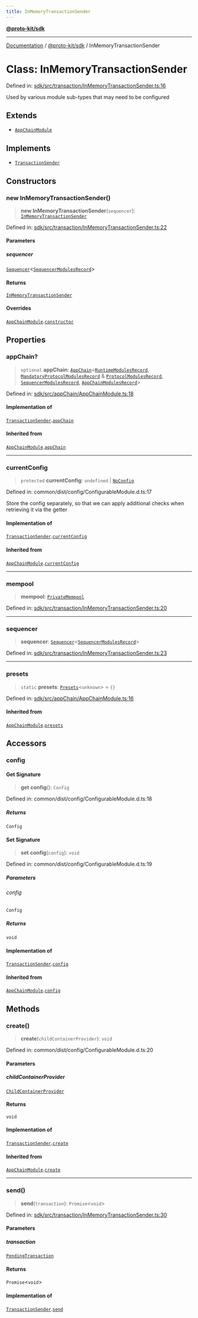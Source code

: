 ```yaml
---
title: InMemoryTransactionSender
---
```


[**@proto-kit/sdk**](../README.md)

***

[Documentation](../../../README.md) / [@proto-kit/sdk](../README.md) / InMemoryTransactionSender

# Class: InMemoryTransactionSender

Defined in: [sdk/src/transaction/InMemoryTransactionSender.ts:16](https://github.com/proto-kit/framework/blob/28efa802e3737fc3b77339148b307ef7246f3ef1/packages/sdk/src/transaction/InMemoryTransactionSender.ts#L16)

Used by various module sub-types that may need to be configured

## Extends

- [`AppChainModule`](AppChainModule.md)

## Implements

- [`TransactionSender`](../interfaces/TransactionSender.md)

## Constructors

### new InMemoryTransactionSender()

> **new InMemoryTransactionSender**(`sequencer`): [`InMemoryTransactionSender`](InMemoryTransactionSender.md)

Defined in: [sdk/src/transaction/InMemoryTransactionSender.ts:22](https://github.com/proto-kit/framework/blob/28efa802e3737fc3b77339148b307ef7246f3ef1/packages/sdk/src/transaction/InMemoryTransactionSender.ts#L22)

#### Parameters

##### sequencer

[`Sequencer`](../../sequencer/classes/Sequencer.md)\<[`SequencerModulesRecord`](../../sequencer/type-aliases/SequencerModulesRecord.md)\>

#### Returns

[`InMemoryTransactionSender`](InMemoryTransactionSender.md)

#### Overrides

[`AppChainModule`](AppChainModule.md).[`constructor`](AppChainModule.md#constructors)

## Properties

### appChain?

> `optional` **appChain**: [`AppChain`](AppChain.md)\<[`RuntimeModulesRecord`](../../module/type-aliases/RuntimeModulesRecord.md), [`MandatoryProtocolModulesRecord`](../../protocol/type-aliases/MandatoryProtocolModulesRecord.md) & [`ProtocolModulesRecord`](../../protocol/type-aliases/ProtocolModulesRecord.md), [`SequencerModulesRecord`](../../sequencer/type-aliases/SequencerModulesRecord.md), [`AppChainModulesRecord`](../type-aliases/AppChainModulesRecord.md)\>

Defined in: [sdk/src/appChain/AppChainModule.ts:18](https://github.com/proto-kit/framework/blob/28efa802e3737fc3b77339148b307ef7246f3ef1/packages/sdk/src/appChain/AppChainModule.ts#L18)

#### Implementation of

[`TransactionSender`](../interfaces/TransactionSender.md).[`appChain`](../interfaces/TransactionSender.md#appchain)

#### Inherited from

[`AppChainModule`](AppChainModule.md).[`appChain`](AppChainModule.md#appchain)

***

### currentConfig

> `protected` **currentConfig**: `undefined` \| [`NoConfig`](../../common/type-aliases/NoConfig.md)

Defined in: common/dist/config/ConfigurableModule.d.ts:17

Store the config separately, so that we can apply additional
checks when retrieving it via the getter

#### Implementation of

[`TransactionSender`](../interfaces/TransactionSender.md).[`currentConfig`](../interfaces/TransactionSender.md#currentconfig)

#### Inherited from

[`AppChainModule`](AppChainModule.md).[`currentConfig`](AppChainModule.md#currentconfig)

***

### mempool

> **mempool**: [`PrivateMempool`](../../sequencer/classes/PrivateMempool.md)

Defined in: [sdk/src/transaction/InMemoryTransactionSender.ts:20](https://github.com/proto-kit/framework/blob/28efa802e3737fc3b77339148b307ef7246f3ef1/packages/sdk/src/transaction/InMemoryTransactionSender.ts#L20)

***

### sequencer

> **sequencer**: [`Sequencer`](../../sequencer/classes/Sequencer.md)\<[`SequencerModulesRecord`](../../sequencer/type-aliases/SequencerModulesRecord.md)\>

Defined in: [sdk/src/transaction/InMemoryTransactionSender.ts:23](https://github.com/proto-kit/framework/blob/28efa802e3737fc3b77339148b307ef7246f3ef1/packages/sdk/src/transaction/InMemoryTransactionSender.ts#L23)

***

### presets

> `static` **presets**: [`Presets`](../../common/type-aliases/Presets.md)\<`unknown`\> = `{}`

Defined in: [sdk/src/appChain/AppChainModule.ts:16](https://github.com/proto-kit/framework/blob/28efa802e3737fc3b77339148b307ef7246f3ef1/packages/sdk/src/appChain/AppChainModule.ts#L16)

#### Inherited from

[`AppChainModule`](AppChainModule.md).[`presets`](AppChainModule.md#presets)

## Accessors

### config

#### Get Signature

> **get** **config**(): `Config`

Defined in: common/dist/config/ConfigurableModule.d.ts:18

##### Returns

`Config`

#### Set Signature

> **set** **config**(`config`): `void`

Defined in: common/dist/config/ConfigurableModule.d.ts:19

##### Parameters

###### config

`Config`

##### Returns

`void`

#### Implementation of

[`TransactionSender`](../interfaces/TransactionSender.md).[`config`](../interfaces/TransactionSender.md#config)

#### Inherited from

[`AppChainModule`](AppChainModule.md).[`config`](AppChainModule.md#config)

## Methods

### create()

> **create**(`childContainerProvider`): `void`

Defined in: common/dist/config/ConfigurableModule.d.ts:20

#### Parameters

##### childContainerProvider

[`ChildContainerProvider`](../../common/interfaces/ChildContainerProvider.md)

#### Returns

`void`

#### Implementation of

[`TransactionSender`](../interfaces/TransactionSender.md).[`create`](../interfaces/TransactionSender.md#create)

#### Inherited from

[`AppChainModule`](AppChainModule.md).[`create`](AppChainModule.md#create)

***

### send()

> **send**(`transaction`): `Promise`\<`void`\>

Defined in: [sdk/src/transaction/InMemoryTransactionSender.ts:30](https://github.com/proto-kit/framework/blob/28efa802e3737fc3b77339148b307ef7246f3ef1/packages/sdk/src/transaction/InMemoryTransactionSender.ts#L30)

#### Parameters

##### transaction

[`PendingTransaction`](../../sequencer/classes/PendingTransaction.md)

#### Returns

`Promise`\<`void`\>

#### Implementation of

[`TransactionSender`](../interfaces/TransactionSender.md).[`send`](../interfaces/TransactionSender.md#send)
